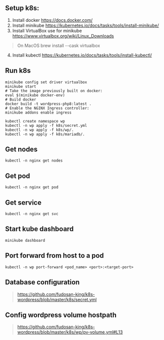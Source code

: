 ## Setup k8s:
1. Install docker https://docs.docker.com/
2. Install minikube https://kubernetes.io/docs/tasks/tools/install-minikube/
3. Install VirtualBox use for minikube https://www.virtualbox.org/wiki/Linux_Downloads
> On MacOS brew install --cask virtualbox
4. Install kubectl https://kubernetes.io/docs/tasks/tools/install-kubectl/

## Run k8s
```
minikube config set driver virtualbox
minikube start
# Take the image previously built on docker:
eval $(minikube docker-env)
# Build docker
docker build -t wordpress-php8:latest .
# Enable the NGINX Ingress controller:
minikube addons enable ingress

kubectl create namespace wp
kubectl -n wp apply -f k8s/secret.yml
kubectl -n wp apply -f k8s/wp/.
kubectl -n wp apply -f k8s/mariadb/.

```
## Get nodes
```
kubectl -n nginx get nodes
```
## Get pod
```
kubectl -n nginx get pod
```
## Get service
```
kubectl -n nginx get svc
```
## Start kube dashboard

```
minikube dashboard
```

## Port forward from host to a pod
```
kubectl -n wp port-forward <pod_name> <port>:<target-port> 
```

## Database configuration
> https://github.com/fudosan-king/k8s-wordpress/blob/master/k8s/secret.yml
## Config wordpress volume hostpath
> https://github.com/fudosan-king/k8s-wordpress/blob/master/k8s/wp/pv-volume.yml#L13